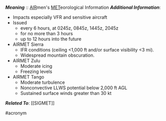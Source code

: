 ***Meaning*** :: <u>AIR</u>men's <u>MET</u>eorological Information
***Additional Information***:
- Impacts especially VFR and sensitive aircraft
- Issued 
	- every 6 hours, at 0245z, 0845z, 1445z, 2045z
	- for no more than 3 hours
	- up to 12 hours into the future
- AIRMET Sierra
	- IFR conditions (ceiling <1,000 ft and/or surface visibility <3 mi).
	- Widespread mountain obscuration.
- AIRMET Zulu
	- Moderate icing
	- Freezing levels
- AIRMET Tango
	- Moderate turbulence
	- Nonconvective LLWS potential below 2,000 ft AGL
	- Sustained surface winds greater than 30 kt

***Related To***: [[SIGMET]]

#acronym